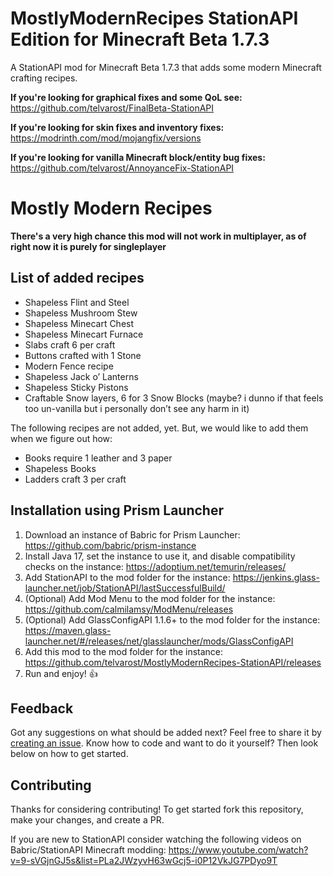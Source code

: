 # MostlyModernRecipes StationAPI Edition for Minecraft Beta 1.7.3

A StationAPI mod for Minecraft Beta 1.7.3 that adds some modern Minecraft crafting recipes.

**If you're looking for graphical fixes and some QoL see:** https://github.com/telvarost/FinalBeta-StationAPI

**If you're looking for skin fixes and inventory fixes:** https://modrinth.com/mod/mojangfix/versions

**If you're looking for vanilla Minecraft block/entity bug fixes:** https://github.com/telvarost/AnnoyanceFix-StationAPI

# Mostly Modern Recipes

**There's a very high chance this mod will not work in multiplayer, as of right now it is purely for singleplayer**

## List of added recipes

* Shapeless Flint and Steel
* Shapeless Mushroom Stew
* Shapeless Minecart Chest
* Shapeless Minecart Furnace
* Slabs craft 6 per craft
* Buttons crafted with 1 Stone
* Modern Fence recipe
* Shapeless Jack o’ Lanterns
* Shapeless Sticky Pistons
* Craftable Snow layers, 6 for 3 Snow Blocks (maybe? i dunno if that feels too un-vanilla but i personally don’t see any harm in it)

The following recipes are not added, yet. But, we would like to add them when we figure out how:

* Books require 1 leather and 3 paper
* Shapeless Books
* Ladders craft 3 per craft

## Installation using Prism Launcher

1. Download an instance of Babric for Prism Launcher: https://github.com/babric/prism-instance
2. Install Java 17, set the instance to use it, and disable compatibility checks on the instance: https://adoptium.net/temurin/releases/
3. Add StationAPI to the mod folder for the instance: https://jenkins.glass-launcher.net/job/StationAPI/lastSuccessfulBuild/
4. (Optional) Add Mod Menu to the mod folder for the instance: https://github.com/calmilamsy/ModMenu/releases
5. (Optional) Add GlassConfigAPI 1.1.6+ to the mod folder for the instance: https://maven.glass-launcher.net/#/releases/net/glasslauncher/mods/GlassConfigAPI
6. Add this mod to the mod folder for the instance: https://github.com/telvarost/MostlyModernRecipes-StationAPI/releases
7. Run and enjoy! 👍

## Feedback

Got any suggestions on what should be added next? Feel free to share it by [creating an issue](https://github.com/telvarost/MostlyModernRecipes-StationAPI/issues/new). Know how to code and want to do it yourself? Then look below on how to get started.

## Contributing

Thanks for considering contributing! To get started fork this repository, make your changes, and create a PR. 

If you are new to StationAPI consider watching the following videos on Babric/StationAPI Minecraft modding: https://www.youtube.com/watch?v=9-sVGjnGJ5s&list=PLa2JWzyvH63wGcj5-i0P12VkJG7PDyo9T
